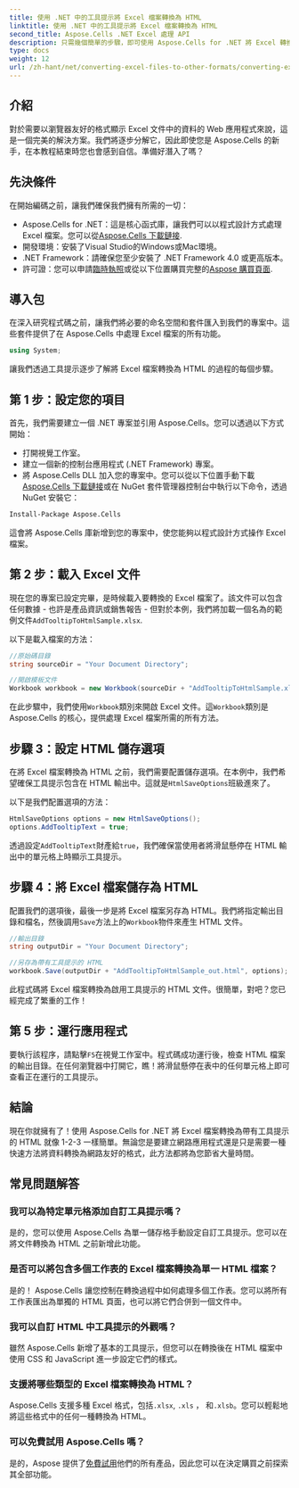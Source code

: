 ```yaml
---
title: 使用 .NET 中的工具提示將 Excel 檔案轉換為 HTML
linktitle: 使用 .NET 中的工具提示將 Excel 檔案轉換為 HTML
second_title: Aspose.Cells .NET Excel 處理 API
description: 只需幾個簡單的步驟，即可使用 Aspose.Cells for .NET 將 Excel 轉換為具有工具提示的 HTML。使用互動式 Excel 資料輕鬆增強您的 Web 應用程式。
type: docs
weight: 12
url: /zh-hant/net/converting-excel-files-to-other-formats/converting-excel-file-to-html-with-tooltip/
---
```

## 介紹

對於需要以瀏覽器友好的格式顯示 Excel 文件中的資料的 Web 應用程式來說，這是一個完美的解決方案。我們將逐步分解它，因此即使您是 Aspose.Cells 的新手，在本教程結束時您也會感到自信。準備好潛入了嗎？

## 先決條件

在開始編碼之前，讓我們確保我們擁有所需的一切：

-  Aspose.Cells for .NET：這是核心函式庫，讓我們可以以程式設計方式處理 Excel 檔案。您可以從[Aspose.Cells 下載鏈接](https://releases.aspose.com/cells/net/).
- 開發環境：安裝了Visual Studio的Windows或Mac環境。
- .NET Framework：請確保您至少安裝了 .NET Framework 4.0 或更高版本。
- 許可證：您可以申請[臨時執照](https://purchase.aspose.com/temporary-license/)或從以下位置購買完整的[Aspose 購買頁面](https://purchase.aspose.com/buy).

## 導入包

在深入研究程式碼之前，讓我們將必要的命名空間和套件匯入到我們的專案中。這些套件提供了在 Aspose.Cells 中處理 Excel 檔案的所有功能。

```csharp
using System;
```

讓我們透過工具提示逐步了解將 Excel 檔案轉換為 HTML 的過程的每個步驟。

## 第 1 步：設定您的項目

首先，我們需要建立一個 .NET 專案並引用 Aspose.Cells。您可以透過以下方式開始：

- 打開視覺工作室。
- 建立一個新的控制台應用程式 (.NET Framework) 專案。
- 將 Aspose.Cells DLL 加入您的專案中。您可以從以下位置手動下載[Aspose.Cells 下載鏈接](https://releases.aspose.com/cells/net/)或在 NuGet 套件管理器控制台中執行以下命令，透過 NuGet 安裝它：

```bash
Install-Package Aspose.Cells
```

這會將 Aspose.Cells 庫新增到您的專案中，使您能夠以程式設計方式操作 Excel 檔案。

## 第 2 步：載入 Excel 文件

現在您的專案已設定完畢，是時候載入要轉換的 Excel 檔案了。該文件可以包含任何數據 - 也許是產品資訊或銷售報告 - 但對於本例，我們將加載一個名為的範例文件`AddTooltipToHtmlSample.xlsx`.

以下是載入檔案的方法：

```csharp
//原始碼目錄
string sourceDir = "Your Document Directory";

//開啟模板文件
Workbook workbook = new Workbook(sourceDir + "AddTooltipToHtmlSample.xlsx");
```

在此步驟中，我們使用`Workbook`類別來開啟 Excel 文件。這`Workbook`類別是 Aspose.Cells 的核心，提供處理 Excel 檔案所需的所有方法。

## 步驟 3：設定 HTML 儲存選項

在將 Excel 檔案轉換為 HTML 之前，我們需要配置儲存選項。在本例中，我們希望確保工具提示包含在 HTML 輸出中。這就是`HtmlSaveOptions`班級進來了。

以下是我們配置選項的方法：

```csharp
HtmlSaveOptions options = new HtmlSaveOptions();
options.AddTooltipText = true;
```

透過設定`AddTooltipText`財產給`true`，我們確保當使用者將滑鼠懸停在 HTML 輸出中的單元格上時顯示工具提示。

## 步驟 4：將 Excel 檔案儲存為 HTML

配置我們的選項後，最後一步是將 Excel 檔案另存為 HTML。我們將指定輸出目錄和檔名，然後調用`Save`方法上的`Workbook`物件來產生 HTML 文件。

```csharp
//輸出目錄
string outputDir = "Your Document Directory";

//另存為帶有工具提示的 HTML
workbook.Save(outputDir + "AddTooltipToHtmlSample_out.html", options);
```

此程式碼將 Excel 檔案轉換為啟用工具提示的 HTML 文件。很簡單，對吧？您已經完成了繁重的工作！

## 第 5 步：運行應用程式

要執行該程序，請點擊`F5`在視覺工作室中。程式碼成功運行後，檢查 HTML 檔案的輸出目錄。在任何瀏覽器中打開它，瞧！將滑鼠懸停在表中的任何單元格上即可查看正在運行的工具提示。

## 結論

現在你就擁有了！使用 Aspose.Cells for .NET 將 Excel 檔案轉換為帶有工具提示的 HTML 就像 1-2-3 一樣簡單。無論您是要建立網路應用程式還是只是需要一種快速方法將資料轉換為網路友好的格式，此方法都將為您節省大量時間。 

## 常見問題解答

### 我可以為特定單元格添加自訂工具提示嗎？
是的，您可以使用 Aspose.Cells 為單一儲存格手動設定自訂工具提示。您可以在將文件轉換為 HTML 之前新增此功能。

### 是否可以將包含多個工作表的 Excel 檔案轉換為單一 HTML 檔案？
是的！ Aspose.Cells 讓您控制在轉換過程中如何處理多個工作表。您可以將所有工作表匯出為單獨的 HTML 頁面，也可以將它們合併到一個文件中。


### 我可以自訂 HTML 中工具提示的外觀嗎？
雖然 Aspose.Cells 新增了基本的工具提示，但您可以在轉換後在 HTML 檔案中使用 CSS 和 JavaScript 進一步設定它們的樣式。

### 支援將哪些類型的 Excel 檔案轉換為 HTML？
 Aspose.Cells 支援多種 Excel 格式，包括`.xlsx`, `.xls` ， 和`.xlsb`。您可以輕鬆地將這些格式中的任何一種轉換為 HTML。

### 可以免費試用 Aspose.Cells 嗎？
是的，Aspose 提供了[免費試用](https://releases.aspose.com/)他們的所有產品，因此您可以在決定購買之前探索其全部功能。